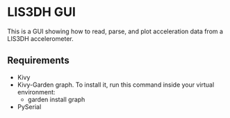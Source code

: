 # LIS3DH GUI
This is a GUI showing how to read, parse, and plot acceleration data from a LIS3DH accelerometer.

## Requirements
- Kivy
- Kivy-Garden graph. To install it, run this command inside your virtual environment:
    - garden install graph
- PySerial
